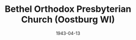 ---
date: &id001 1943-04-13
end_date: null
location:
  address: 609 Center Avenue
  city: Oostburg
  state: WI
minister:
- end: 1944-01-01
  name: Oscar Holkeboer
  start: 1943-01-01
  type: Pastor
- end: 1962-01-01
  name: John Verhage
  start: 1945-01-01
  type: Pastor
- end: 1979-01-01
  name: Donald Stanton
  start: 1962-01-01
  type: Pastor
- end: 1992-01-01
  name: James Bosgraf
  start: 1980-01-01
  type: Pastor
- end: 1995-01-01
  name: T. Jeffrey Taylor
  start: 1993-01-01
  type: Pastor
- end: null
  name: John Tinsley
  start: 1996-01-01
  type: Pastor
- end: 2011-01-01
  name: Gordon Oliver
  start: 2003-01-01
  type: Associate Pastor
- end: null
  name: David L. Veldhorst
  start: 2013-01-01
  type: Associate Pastor
- end: 2010-01-01
  name: Donald F. Ritsman
  start: 2001-01-01
  type: Teacher
ministers:
- Oscar Holkeboer
- John Verhage
- Donald Stanton
- James Bosgraf
- T. Jeffrey Taylor
- John Tinsley
- Gordon Oliver
- David L. Veldhorst
- Donald F. Ritsman
name: Bethel Orthodox Presbyterian Church
names:
- end: null
  name: Bethel Orthodox Presbyterian Church
  start: 1943-04-13
origination_date: *id001
raw_data: 'WI Oostburg


  Bethel Orthodox Presbyterian Church  (April 13, 1943- )

  609 Center Avenue

  Pastors: Oscar Holkeboer, 1943-44

  John Verhage, 1945-62

  Donald Stanton, 1962-79

  James Bosgraf, 1980-92

  T. Jeffrey Taylor, 1993-95

  John Tinsley, 1996-

  Assoc. Pastors: Gordon Oliver, 2003-11

  David L. Veldhorst, 2013-

  Teacher: Donald F. Ritsman, 2001-10

  '
received_from: null
states:
- WI
status:
  active: true
  end_date: null
  reason: null
  received_from: null
  withdrawal_to: null
title: Bethel Orthodox Presbyterian Church (Oostburg WI)
year_established:
- 1943

---